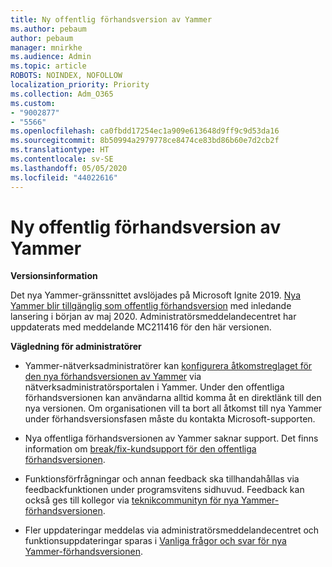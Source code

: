 ```yaml
---
title: Ny offentlig förhandsversion av Yammer
ms.author: pebaum
author: pebaum
manager: mnirkhe
ms.audience: Admin
ms.topic: article
ROBOTS: NOINDEX, NOFOLLOW
localization_priority: Priority
ms.collection: Adm_O365
ms.custom:
- "9002877"
- "5566"
ms.openlocfilehash: ca0fbdd17254ec1a909e613648d9ff9c9d53da16
ms.sourcegitcommit: 8b50994a2979778ce8474ce83bd86b60e7d2cb2f
ms.translationtype: HT
ms.contentlocale: sv-SE
ms.lasthandoff: 05/05/2020
ms.locfileid: "44022616"
---
```

# <a name="new-yammer-public-preview"></a>Ny offentlig förhandsversion av Yammer

**Versionsinformation**

Det nya Yammer-gränssnittet avslöjades på Microsoft Ignite 2019. [Nya Yammer blir tillgänglig som offentlig förhandsversion](https://docs.microsoft.com/yammer/get-started-with-yammer/newyammer-faq) med inledande lansering i början av maj 2020. Administratörsmeddelandecentret har uppdaterats med meddelande MC211416 för den här versionen.

**Vägledning för administratörer**

- Yammer-nätverksadministratörer kan [konfigurera åtkomstreglaget för den nya förhandsversionen av Yammer](https://docs.microsoft.com/yammer/get-started-with-yammer/administrative-settings-opt-in-newyammer) via nätverksadministratörsportalen i Yammer. Under den offentliga förhandsversionen kan användarna alltid komma åt en direktlänk till den nya versionen. Om organisationen vill ta bort all åtkomst till nya Yammer under förhandsversionsfasen måste du kontakta Microsoft-supporten.

- Nya offentliga förhandsversionen av Yammer saknar support. Det finns information om [break/fix-kundsupport för den offentliga förhandsversionen](https://docs.microsoft.com/yammer/get-started-with-yammer/newyammer-faq#yammer-preview-customer-support).

- Funktionsförfrågningar och annan feedback ska tillhandahållas via feedbackfunktionen under programsvitens sidhuvud. Feedback kan också ges till kollegor via [teknikcommunityn för nya Yammer-förhandsversionen](https://techcommunity.microsoft.com/t5/new-yammer-preview/bd-p/NewYammerPreview).

- Fler uppdateringar meddelas via administratörsmeddelandecentret och funktionsuppdateringar sparas i [Vanliga frågor och svar för nya Yammer-förhandsversionen](https://docs.microsoft.com/yammer/get-started-with-yammer/newyammer-faq).
